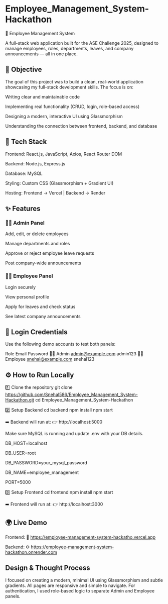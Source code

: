 # Employee_Management_System-Hackathon
🧾 Employee Management System

A full-stack web application built for the ASE Challenge 2025, designed to manage employees, roles, departments, leaves, and company announcements — all in one place.

## 🎯 Objective

The goal of this project was to build a clean, real-world application showcasing my full-stack development skills.
The focus is on:

Writing clear and maintainable code

Implementing real functionality (CRUD, login, role-based access)

Designing a modern, interactive UI using Glassmorphism

Understanding the connection between frontend, backend, and database

## 🧱 Tech Stack

Frontend: React.js, JavaScript, Axios, React Router DOM

Backend: Node.js, Express.js

Database: MySQL

Styling: Custom CSS (Glassmorphism + Gradient UI)

Hosting: Frontend → Vercel | Backend → Render

## ✨ Features

### 👩‍💼 Admin Panel

Add, edit, or delete employees

Manage departments and roles

Approve or reject employee leave requests

Post company-wide announcements

### 👨‍💻 Employee Panel

Login securely

View personal profile

Apply for leaves and check status

See latest company announcements

## 🔐 Login Credentials

Use the following demo accounts to test both panels:

Role	Email	Password
🧑‍💼 Admin	admin@example.com
	admin123
👩‍💻 Employee	snehal@example.com
	snehal123

## ⚙️ How to Run Locally
1️⃣ Clone the repository
git clone https://github.com/Snehal586/Employee_Management_System-Hackathon.git
cd Employee_Management_System-Hackathon

2️⃣ Setup Backend
cd backend
npm install
npm start

➡️ Backend will run at:
👉 http://localhost:5000


Make sure MySQL is running and update .env with your DB details.

DB_HOST=localhost

DB_USER=root

DB_PASSWORD=your_mysql_password

DB_NAME=employee_management

PORT=5000

3️⃣ Setup Frontend
cd frontend
npm install
npm start

➡️ Frontend will run at:
👉 http://localhost:3000

## 🌍 Live Demo

Frontend: 🔗 https://employee-management-system-hackatho.vercel.app

Backend: ⚙️  https://employee-management-system-hackathon.onrender.com

## Design & Thought Process

I focused on creating a modern, minimal UI using Glassmorphism and subtle gradients.
All pages are responsive and simple to navigate.
For authentication, I used role-based logic to separate Admin and Employee panels.
